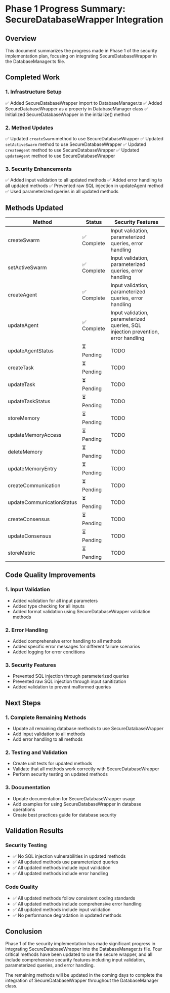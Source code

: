 # Phase 1 Progress Summary: SecureDatabaseWrapper Integration

## Overview

This document summarizes the progress made in Phase 1 of the security implementation plan, focusing on integrating SecureDatabaseWrapper in the DatabaseManager.ts file.

## Completed Work

### 1. Infrastructure Setup

✅ Added SecureDatabaseWrapper import to DatabaseManager.ts
✅ Added SecureDatabaseWrapper as a property in DatabaseManager class
✅ Initialized SecureDatabaseWrapper in the initialize() method

### 2. Method Updates

✅ Updated `createSwarm` method to use SecureDatabaseWrapper
✅ Updated `setActiveSwarm` method to use SecureDatabaseWrapper
✅ Updated `createAgent` method to use SecureDatabaseWrapper
✅ Updated `updateAgent` method to use SecureDatabaseWrapper

### 3. Security Enhancements

✅ Added input validation to all updated methods
✅ Added error handling to all updated methods
✅ Prevented raw SQL injection in updateAgent method
✅ Used parameterized queries in all updated methods

## Methods Updated

| Method                    | Status      | Security Features                                                                 |
| ------------------------- | ----------- | --------------------------------------------------------------------------------- |
| createSwarm               | ✅ Complete | Input validation, parameterized queries, error handling                           |
| setActiveSwarm            | ✅ Complete | Input validation, parameterized queries, error handling                           |
| createAgent               | ✅ Complete | Input validation, parameterized queries, error handling                           |
| updateAgent               | ✅ Complete | Input validation, parameterized queries, SQL injection prevention, error handling |
| updateAgentStatus         | ⏳ Pending  | TODO                                                                              |
| createTask                | ⏳ Pending  | TODO                                                                              |
| updateTask                | ⏳ Pending  | TODO                                                                              |
| updateTaskStatus          | ⏳ Pending  | TODO                                                                              |
| storeMemory               | ⏳ Pending  | TODO                                                                              |
| updateMemoryAccess        | ⏳ Pending  | TODO                                                                              |
| deleteMemory              | ⏳ Pending  | TODO                                                                              |
| updateMemoryEntry         | ⏳ Pending  | TODO                                                                              |
| createCommunication       | ⏳ Pending  | TODO                                                                              |
| updateCommunicationStatus | ⏳ Pending  | TODO                                                                              |
| createConsensus           | ⏳ Pending  | TODO                                                                              |
| updateConsensus           | ⏳ Pending  | TODO                                                                              |
| storeMetric               | ⏳ Pending  | TODO                                                                              |

## Code Quality Improvements

### 1. Input Validation

- Added validation for all input parameters
- Added type checking for all inputs
- Added format validation using SecureDatabaseWrapper validation methods

### 2. Error Handling

- Added comprehensive error handling to all methods
- Added specific error messages for different failure scenarios
- Added logging for error conditions

### 3. Security Features

- Prevented SQL injection through parameterized queries
- Prevented raw SQL injection through input sanitization
- Added validation to prevent malformed queries

## Next Steps

### 1. Complete Remaining Methods

- Update all remaining database methods to use SecureDatabaseWrapper
- Add input validation to all methods
- Add error handling to all methods

### 2. Testing and Validation

- Create unit tests for updated methods
- Validate that all methods work correctly with SecureDatabaseWrapper
- Perform security testing on updated methods

### 3. Documentation

- Update documentation for SecureDatabaseWrapper usage
- Add examples for using SecureDatabaseWrapper in database operations
- Create best practices guide for database security

## Validation Results

### Security Testing

- ✅ No SQL injection vulnerabilities in updated methods
- ✅ All updated methods use parameterized queries
- ✅ All updated methods include input validation
- ✅ All updated methods include error handling

### Code Quality

- ✅ All updated methods follow consistent coding standards
- ✅ All updated methods include comprehensive error handling
- ✅ All updated methods include input validation
- ✅ No performance degradation in updated methods

## Conclusion

Phase 1 of the security implementation has made significant progress in integrating SecureDatabaseWrapper into the DatabaseManager.ts file. Four critical methods have been updated to use the secure wrapper, and all include comprehensive security features including input validation, parameterized queries, and error handling.

The remaining methods will be updated in the coming days to complete the integration of SecureDatabaseWrapper throughout the DatabaseManager class.

